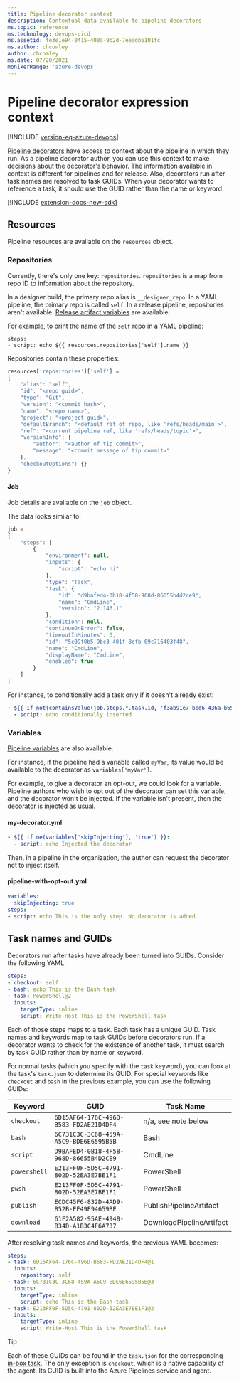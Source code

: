 ```yaml
---
title: Pipeline decorator context
description: Contextual data available to pipeline decorators
ms.topic: reference
ms.technology: devops-cicd
ms.assetid: fe3e1e94-0415-400a-9b2d-7eeadb6101fc
ms.author: chcomley
author: chcomley
ms.date: 07/20/2021
monikerRange: 'azure-devops'
---
```


# Pipeline decorator expression context

[!INCLUDE [version-eq-azure-devops](../../includes/version-eq-azure-devops.md)]

[Pipeline decorators](add-pipeline-decorator.md) have access to context about the pipeline in which they run.
As a pipeline decorator author, you can use this context to make decisions about the decorator's behavior. The information available in context is different for pipelines and for release.
Also, decorators run after task names are resolved to task GUIDs.
When your decorator wants to reference a task, it should use the GUID rather than the name or keyword.

[!INCLUDE [extension-docs-new-sdk](../../includes/extension-docs-new-sdk.md)]

## Resources

Pipeline resources are available on the `resources` object.

### Repositories

Currently, there's only one key: `repositories`.
`repositories` is a map from repo ID to information about the repository.

In a designer build, the primary repo alias is `__designer_repo`.
In a YAML pipeline, the primary repo is called `self`.
In a release pipeline, repositories aren't available.
[Release artifact variables](../../pipelines/release/variables.md?tabs=batch) are available.

For example, to print the name of the `self` repo in a YAML pipeline:
```
steps:
- script: echo ${{ resources.repositories['self'].name }}
```

Repositories contain these properties:

```javascript
resources['repositories']['self'] =
{
	"alias": "self",
	"id": "<repo guid>",
	"type": "Git",
	"version": "<commit hash>",
	"name": "<repo name>",
	"project": "<project guid>",
	"defaultBranch": "<default ref of repo, like 'refs/heads/main'>",
	"ref": "<current pipeline ref, like 'refs/heads/topic'>",
	"versionInfo": {
		"author": "<author of tip commit>",
		"message": "<commit message of tip commit>"
	},
	"checkoutOptions": {}
}
```


#### Job

Job details are available on the `job` object.

The data looks similar to:

```javascript
job = 
{
	"steps": [
		{
			"environment": null,
			"inputs": {
				"script": "echo hi"
			},
			"type": "Task",
			"task": {
				"id": "d9bafed4-0b18-4f58-968d-86655b4d2ce9",
				"name": "CmdLine",
				"version": "2.146.1"
			},
			"condition": null,
			"continueOnError": false,
			"timeoutInMinutes": 0,
			"id": "5c09f0b5-9bc3-401f-8cfb-09c716403f48",
			"name": "CmdLine",
			"displayName": "CmdLine",
			"enabled": true
		}
	]
}
```

For instance, to conditionally add a task only if it doesn't already exist:

```yaml
- ${{ if not(containsValue(job.steps.*.task.id, 'f3ab91e7-bed6-436a-b651-399a66fe6c2a')) }}:
  - script: echo conditionally inserted
```

### Variables

[Pipeline variables](../../pipelines/process/variables.md) are also available.

For instance, if the pipeline had a variable called `myVar`, its value would be available to the decorator as `variables['myVar']`.

For example, to give a decorator an opt-out, we could look for a variable.
Pipeline authors who wish to opt out of the decorator can set this variable, and the decorator won't be injected.
If the variable isn't present, then the decorator is injected as usual.

#### my-decorator.yml
```yaml
- ${{ if ne(variables['skipInjecting'], 'true') }}:
  - script: echo Injected the decorator
```

Then, in a pipeline in the organization, the author can request the decorator not to inject itself.

#### pipeline-with-opt-out.yml
```yaml
variables:
  skipInjecting: true
steps:
- script: echo This is the only step. No decorator is added.
```

## Task names and GUIDs

Decorators run after tasks have already been turned into GUIDs.
Consider the following YAML:

```yaml
steps:
- checkout: self
- bash: echo This is the Bash task
- task: PowerShell@2
  inputs:
    targetType: inline
    script: Write-Host This is the PowerShell task
```

Each of those steps maps to a task.
Each task has a unique GUID.
Task names and keywords map to task GUIDs before decorators run.
If a decorator wants to check for the existence of another task, it must search by task GUID rather than by name or keyword.

For normal tasks (which you specify with the `task` keyword), you can look at the task's `task.json` to determine its GUID.
For special keywords like `checkout` and `bash` in the previous example, you can use the following GUIDs:

| Keyword      | GUID                                   | Task Name |
|--------------|----------------------------------------|-----------|
| `checkout`   | `6D15AF64-176C-496D-B583-FD2AE21D4DF4` | n/a, see note below |
| `bash`       | `6C731C3C-3C68-459A-A5C9-BDE6E6595B5B` | Bash |
| `script`     | `D9BAFED4-0B18-4F58-968D-86655B4D2CE9` | CmdLine |
| `powershell` | `E213FF0F-5D5C-4791-802D-52EA3E7BE1F1` | PowerShell |
| `pwsh`       | `E213FF0F-5D5C-4791-802D-52EA3E7BE1F1` | PowerShell |
| `publish`    | `ECDC45F6-832D-4AD9-B52B-EE49E94659BE` | PublishPipelineArtifact |
| `download`   | `61F2A582-95AE-4948-B34D-A1B3C4F6A737` | DownloadPipelineArtifact |

After resolving task names and keywords, the previous YAML becomes:

```yaml
steps:
- task: 6D15AF64-176C-496D-B583-FD2AE21D4DF4@1
  inputs:
    repository: self
- task: 6C731C3C-3C68-459A-A5C9-BDE6E6595B5B@3
  inputs:
    targetType: inline
    script: echo This is the Bash task
- task: E213FF0F-5D5C-4791-802D-52EA3E7BE1F1@2
  inputs:
    targetType: inline
    script: Write-Host This is the PowerShell task
```

> [!TIP]
> Each of these GUIDs can be found in the `task.json` for the corresponding [in-box task](https://github.com/microsoft/azure-pipelines-tasks).
> The only exception is `checkout`, which is a native capability of the agent.
> Its GUID is built into the Azure Pipelines service and agent.
